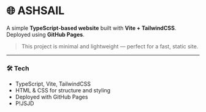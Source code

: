 # 🌐 ASHSAIL

A simple **TypeScript-based website** built with **Vite + TailwindCSS**.  
Deployed using **GitHub Pages**.

> This project is minimal and lightweight — perfect for a fast, static site.

---

### 🛠️ Tech
- TypeScript, Vite, TailwindCSS
- HTML & CSS for structure and styling
- Deployed with GitHub Pages
- P!JSJD
